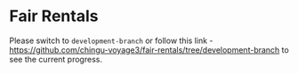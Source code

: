 # Fair Rentals

Please switch to `development-branch` or follow this link - https://github.com/chingu-voyage3/fair-rentals/tree/development-branch to see the current progress.
